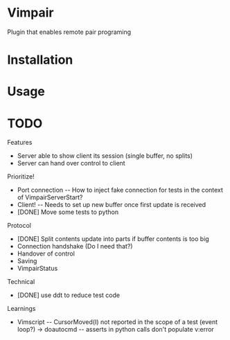 Vimpair
=======

Plugin that enables remote pair programing

Installation
============

Usage
=====

TODO
====

Features
- Server able to show client its session (single buffer, no splits)
- Server can hand over control to client

Prioritize!
- Port connection
  -- How to inject fake connection for tests in the context of VimpairServerStart?
- Client!
  -- Needs to set up new buffer once first update is received
- [DONE] Move some tests to python

Protocol
- [DONE] Split contents update into parts if buffer contents is too big
- Connection handshake (Do I need that?)
- Handover of control
- Saving
- VimpairStatus

Technical
- [DONE] use ddt to reduce test code

Learnings
- Vimscript
  -- CursorMoved(I) not reported in the scope of a test (event loop?) -> doautocmd
  -- asserts in python calls don't populate v:error
